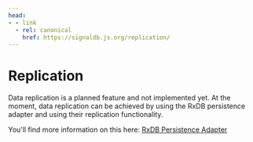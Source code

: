 ```yaml
---
head:
- - link
  - rel: canonical
    href: https://signaldb.js.org/replication/
---
```

# Replication

Data replication is a planned feature and not implemented yet. At the moment, data replication can be achieved by using the RxDB persistence adapter and using their replication functionality.

You'll find more information on this here: [RxDB Persistence Adapter](/replication/rxdb)
